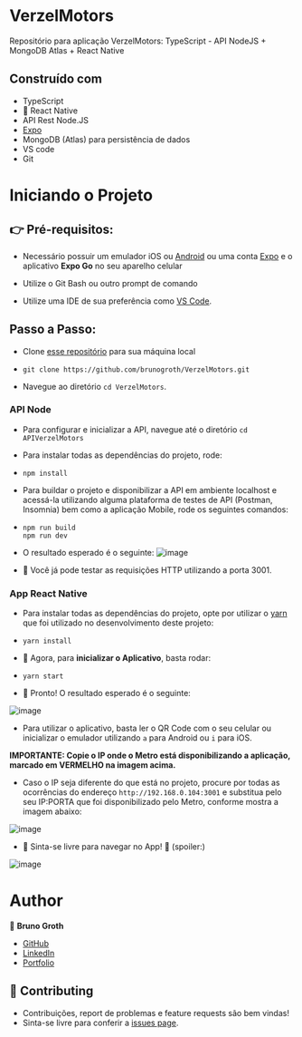 # VerzelMotors
Repositório para aplicação VerzelMotors: TypeScript - API NodeJS + MongoDB Atlas + React Native

## Construído com

- TypeScript
- 💙 React Native
- API Rest Node.JS
- [Expo](https://expo.dev/)
- MongoDB (Atlas) para persistência de dados 
- VS code
- Git

# Iniciando o Projeto

## 👉 Pré-requisitos:

- Necessário possuir um emulador iOS ou [Android](https://developer.android.com/studio) ou uma conta [Expo](https://expo.dev/) e o aplicativo **Expo Go** no seu aparelho celular

- Utilize o Git Bash ou outro prompt de comando

- Utilize uma IDE de sua preferência como [VS Code](https://code.visualstudio.com/download).

## Passo a Passo:

- Clone [esse repositório](https://github.com/brunogroth/VerzelMotors) para sua máquina local 
- ```
  git clone https://github.com/brunogroth/VerzelMotors.git
  ```

- Navegue ao diretório `cd VerzelMotors`.
### API Node

- Para configurar e inicializar a API, navegue até o diretório `cd APIVerzelMotors`

- Para instalar todas as dependências do projeto, rode:
- ```
  npm install
  ``` 
- Para buildar o projeto e disponibilizar a API em ambiente localhost e acessá-la utilizando alguma plataforma de testes de API (Postman, Insomnia) bem como a aplicação Mobile, rode os seguintes comandos:
- ```
  npm run build
  npm run dev
  ```
- O resultado esperado é o seguinte:
![image](https://user-images.githubusercontent.com/96024737/202929994-3a55000c-c207-4770-a928-76de81003197.png)

- :tada: Você já pode testar as requisições HTTP utilizando a porta 3001.

### App React Native
- Para instalar todas as dependências do projeto, opte por utilizar o [yarn](https://yarnpkg.com/) que foi utilizado no desenvolvimento deste projeto:
- ```
  yarn install
  ```
- 🥁 Agora, para **inicializar o Aplicativo**, basta rodar:
- ```
  yarn start
  ```
- :tada: Pronto! O resultado esperado é o seguinte:

![image](https://user-images.githubusercontent.com/96024737/202930657-97b18d1b-8a63-4ea6-8483-7e201f33ce40.png)

- Para utilizar o aplicativo, basta ler o QR Code com o seu celular ou inicializar o emulador utilizando `a` para Android ou `i` para iOS.

**IMPORTANTE: Copie o IP onde o Metro está disponibilizando a aplicação, marcado em VERMELHO na imagem acima.**
- Caso o IP seja diferente do que está no projeto, procure por todas as ocorrências do endereço `http://192.168.0.104:3001` e substitua pelo seu IP:PORTA que foi disponibilizado pelo Metro, conforme mostra a imagem abaixo:

![image](https://user-images.githubusercontent.com/96024737/202932295-4fc432ab-58f7-4d71-8664-4db85b0c2be3.png)

- :tada: Sinta-se livre para navegar no App! :tada: (spoiler:)

![image](https://user-images.githubusercontent.com/96024737/202933622-bc218fab-174e-437f-b689-c7362213395b.png)

# Author

:man: **Bruno Groth**
- [GitHub](https://github.com/brunogroth)
- [LinkedIn](https://linkedin.com/in/bruno-groth/)
- [Portfolio](https://brunogroth.github.io/Portfolio-React-Website)

## 🤝 Contributing
- Contribuições, report de problemas e feature requests são bem vindas!
- Sinta-se livre para conferir a [issues page](https://github.com/brunogroth/VerzelMotors/issues).
